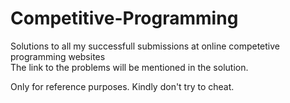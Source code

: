 # Competitive-Programming

Solutions to all my successfull submissions at online competetive programming websites   
The link to the problems will be mentioned in the solution.

Only for reference purposes. Kindly don't try to cheat.
